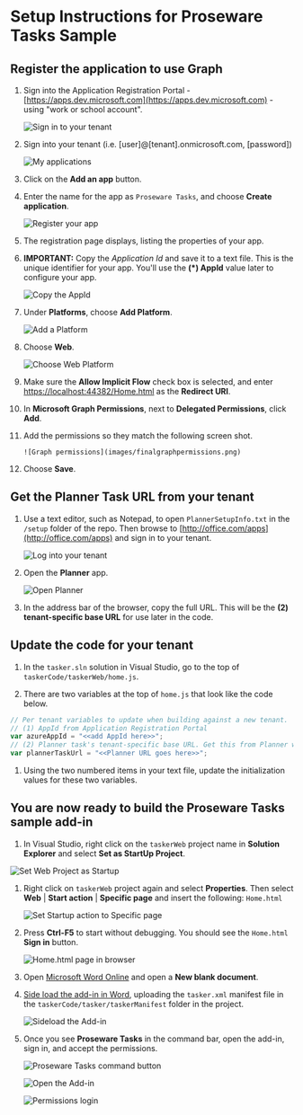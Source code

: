 # Setup Instructions for Proseware Tasks Sample

## Register the application to use Graph

1. Sign into the Application Registration Portal  - [https://apps.dev.microsoft.com](https://apps.dev.microsoft.com) - using "work or school account".

    ![Sign in to your tenant](images/signintoyourtenant.png)

1. Sign into your tenant (i.e. [user]@[tenant].onmicrosoft.com, [password])

    ![My applications](images/myapplications.png)

1. Click on the **Add an app** button.

1. Enter the name for the app as `Proseware Tasks`, and choose **Create application**.

    ![Register your app](images/registeryourapp.png)

1. The registration page displays, listing the properties of your app.

1. **IMPORTANT:** Copy the *Application Id* and save it to a text file. This is the unique identifier for your app. You'll use the **(*) AppId** value later to configure your app.

    ![Copy the AppId](images/copytheappid.png)

1. Under **Platforms**, choose **Add Platform**.

    ![Add a Platform](images/addaplatform.png)

1. Choose **Web**.

    ![Choose Web Platform](images/choosewebplatform.png)

1. Make sure the **Allow Implicit Flow** check box is selected, and enter [https://localhost:44382/Home.html](https://localhost:44382/Home.html) as the **Redirect URI**.

1. In **Microsoft Graph Permissions**, next to **Delegated Permissions**, click **Add**.

1. Add the permissions so they match the following screen shot.

       ![Graph permissions](images/finalgraphpermissions.png)

1. Choose **Save**.

## Get the Planner Task URL from your tenant

1. Use a text editor, such as Notepad, to open `PlannerSetupInfo.txt` in the `/setup` folder of the repo. Then browse to [http://office.com/apps](http://office.com/apps) and sign in to your tenant.

    ![Log into your tenant](images/tenantlogin.png)

1. Open the **Planner** app.

    ![Open Planner](images/openplanner.png)

1. In the address bar of the browser, copy the full URL. This will be the **(2) tenant-specific base URL** for use later in the code.

## Update the code for your tenant

1. In the `tasker.sln` solution in Visual Studio, go to the top of `taskerCode/taskerWeb/home.js`.

1. There are two variables at the top of `home.js` that look like the code below.

```js
// Per tenant variables to update when building against a new tenant.
// (1) AppId from Application Registration Portal
var azureAppId = "<<add AppId here>>";
// (2) Planner task's tenant-specific base URL. Get this from Planner with an open task.
var plannerTaskUrl = "<<Planner URL goes here>>";

```

1. Using the two numbered items in your text file, update the initialization values for these two variables.

## You are now ready to build the Proseware Tasks sample add-in

1. In Visual Studio, right click on the `taskerWeb` project name in **Solution Explorer** and select **Set as StartUp Project**.

![Set Web Project as Startup](images/setasstartupproject.png)

1. Right click on `taskerWeb` project again and select **Properties**. Then select **Web** | **Start action** | **Specific page** and insert the following: `Home.html`

    ![Set Startup action to Specific page](images/specificpage.png)

1. Press **Ctrl-F5** to start without debugging. You should see the `Home.html` **Sign in** button.

    ![Home.html page in browser](images/ctrlf5home.png)

1. Open [Microsoft Word Online](https://www.office.com/launch/word?auth=2) and open a **New blank document**.

1. [Side load the add-in in Word](https://docs.microsoft.com/en-us/office/dev/add-ins/testing/sideload-office-add-ins-for-testing#sideload-an-office-add-in-on-office-online), uploading the `tasker.xml` manifest file in the `taskerCode/tasker/taskerManifest` folder in the project.

    ![Sideload the Add-in](images/sideload.png)

1. Once you see **Proseware Tasks** in the command bar, open the add-in, sign in, and accept the permissions.

    ![Proseware Tasks command button](images/prosewaretasks.png)

    ![Open the Add-in](images/openaddin.png)

    ![Permissions login](images/permissionslogin.png)